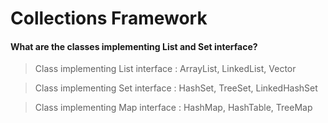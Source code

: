 # Collections Framework


#### What are the classes implementing List and Set interface?

> Class implementing List interface :  ArrayList, LinkedList, Vector

> Class implementing Set interface :  HashSet, TreeSet, LinkedHashSet

> Class implementing Map interface :  HashMap, HashTable, TreeMap
